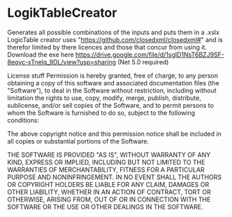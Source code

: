 # LogikTableCreator
Generates all possible combinations of the inputs and puts them in a .xslx
LogicTable creator uses "https://github.com/closedxml/closedxml#" and is therefor limited by there licences and those that concur from using it.
Download the exe here https://drive.google.com/file/d/1sgID1NsT6BZJ9SF-8eqvc-xTnelq_9DL/view?usp=sharing (Net 5.0 required)

License stuff
Permission is hereby granted, free of charge, to any person obtaining a copy
of this software and associated documentation files (the "Software"), to deal
in the Software without restriction, including without limitation the rights
to use, copy, modify, merge, publish, distribute, sublicense, and/or sell
copies of the Software, and to permit persons to whom the Software is
furnished to do so, subject to the following conditions:

The above copyright notice and this permission notice shall be included in all
copies or substantial portions of the Software.

THE SOFTWARE IS PROVIDED "AS IS", WITHOUT WARRANTY OF ANY KIND, EXPRESS OR
IMPLIED, INCLUDING BUT NOT LIMITED TO THE WARRANTIES OF MERCHANTABILITY,
FITNESS FOR A PARTICULAR PURPOSE AND NONINFRINGEMENT. IN NO EVENT SHALL THE
AUTHORS OR COPYRIGHT HOLDERS BE LIABLE FOR ANY CLAIM, DAMAGES OR OTHER
LIABILITY, WHETHER IN AN ACTION OF CONTRACT, TORT OR OTHERWISE, ARISING FROM,
OUT OF OR IN CONNECTION WITH THE SOFTWARE OR THE USE OR OTHER DEALINGS IN THE
SOFTWARE.
